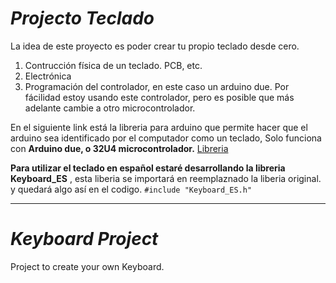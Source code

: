 
# _Projecto Teclado_
La idea de este proyecto es poder crear tu propio teclado desde cero.

1. Contrucción física de un teclado. PCB, etc.
1. Electrónica 
1. Programación del controlador, en este caso un arduino due. Por fácilidad estoy usando este controlador, pero es posible que más adelante cambie a otro microcontrolador.

En el siguiente link está la libreria para arduino que permite hacer que el arduino sea identificado por el computador como un teclado, Solo funciona con  **Arduino due, o 32U4 microcontrolador.**
[Libreria](https://github.com/Pantuflip/Keyboard/tree/master/libraries)

**Para utilizar el teclado en español estaré desarrollando la libreria Keyboard_ES**
, esta liberia se importará en reemplaznado la liberia original. y quedará algo así en el codigo.
`#include "Keyboard_ES.h"`


***
# _Keyboard Project_
Project to create your own Keyboard.



